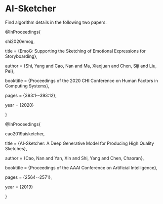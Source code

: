 # AI-Sketcher

Find algorithm details in the following two papers:

@InProceedings{

  shi2020emog,
  
  title = {EmoG: Supporting the Sketching of Emotional Expressions for Storyboarding},
  
  author = {Shi, Yang and Cao, Nan and Ma, Xiaojuan and Chen, Siji  and Liu, Pei},
  
  booktitle = {Proceedings of the 2020 CHI Conference on Human Factors in Computing Systems},
  
  pages = {393:1--393:12},
  
  year = {2020}
  
}


@InProceedings{

  cao2019aisketcher,
  
  title = {AI-Sketcher: A Deep Generative Model for Producing High Quality Sketches},
  
  author = {Cao, Nan and Yan, Xin and Shi, Yang and Chen, Chaoran},
  
  booktitle = {Proceedings of the AAAI Conference on Artificial Intelligence},
  
  pages = {2564--2571},
  
  year = {2019}
  
}
